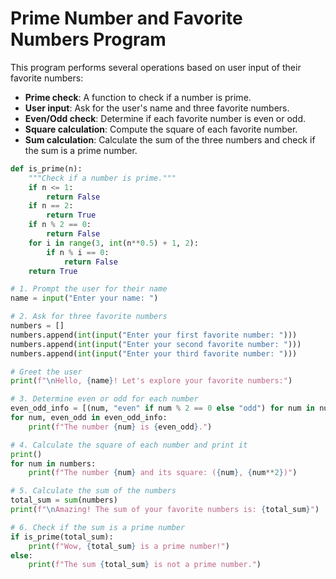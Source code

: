 
# Prime Number and Favorite Numbers Program

This program performs several operations based on user input of their favorite numbers:

- **Prime check**: A function to check if a number is prime.
- **User input**: Ask for the user's name and three favorite numbers.
- **Even/Odd check**: Determine if each favorite number is even or odd.
- **Square calculation**: Compute the square of each favorite number.
- **Sum calculation**: Calculate the sum of the three numbers and check if the sum is a prime number.

```python
def is_prime(n):
    """Check if a number is prime."""
    if n <= 1:
        return False
    if n == 2:
        return True
    if n % 2 == 0:
        return False
    for i in range(3, int(n**0.5) + 1, 2):
        if n % i == 0:
            return False
    return True

# 1. Prompt the user for their name
name = input("Enter your name: ")

# 2. Ask for three favorite numbers
numbers = []
numbers.append(int(input("Enter your first favorite number: ")))
numbers.append(int(input("Enter your second favorite number: ")))
numbers.append(int(input("Enter your third favorite number: ")))

# Greet the user
print(f"\nHello, {name}! Let's explore your favorite numbers:")

# 3. Determine even or odd for each number
even_odd_info = [(num, "even" if num % 2 == 0 else "odd") for num in numbers]
for num, even_odd in even_odd_info:
    print(f"The number {num} is {even_odd}.")

# 4. Calculate the square of each number and print it
print()
for num in numbers:
    print(f"The number {num} and its square: ({num}, {num**2})")

# 5. Calculate the sum of the numbers
total_sum = sum(numbers)
print(f"\nAmazing! The sum of your favorite numbers is: {total_sum}")

# 6. Check if the sum is a prime number
if is_prime(total_sum):
    print(f"Wow, {total_sum} is a prime number!")
else:
    print(f"The sum {total_sum} is not a prime number.")
```

